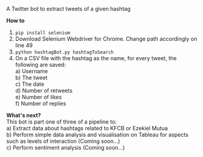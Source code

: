 A Twitter bot to extract tweets of a given hashtag<br>

<b>How to </b><br>
1. <code>pip install selenium</code><br>
2. Download Selenium Webdriver for Chrome. Change path accordingly on line 49<br>
3. <code>python hashtagBot.py hashtagToSearch</code><br>
4. On a CSV file with the hashtag as the name, for every tweet, the following are saved:<br>
     a) Username <br>
     b) The tweet <br>
     c) The date <br>
     d) Number of retweets <br>
     e) Number of likes<br>
     f) Number of replies<br>
     
<b> What's next?</b><br>
This bot is part one of three of a pipeline to:<br>
    a) Extract data about hashtags related to KFCB or Ezekiel Mutua <br>
    b) Perform simple data analysis and visualisation on Tableau for aspects such as levels of interaction (Coming soon...) <br>
    c) Perform sentiment analysis (Coming soon...) <br>
   
